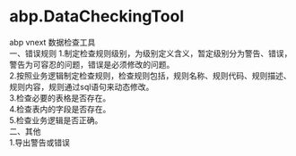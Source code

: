 # abp.DataCheckingTool
abp vnext 数据检查工具  
一、错误规则
1.制定检查规则级别，为级别定义含义，暂定级别分为警告、错误，警告为可容忍的问题，错误是必须修改的问题。  
2.按照业务逻辑制定检查规则，检查规则包括，规则名称、规则代码、规则描述、规则内容，规则通过sql语句来动态修改。  
3.检查必要的表格是否存在。  
4.检查表内的字段是否存在。  
5.检查业务逻辑是否正确。  
二、其他  
1.导出警告或错误
